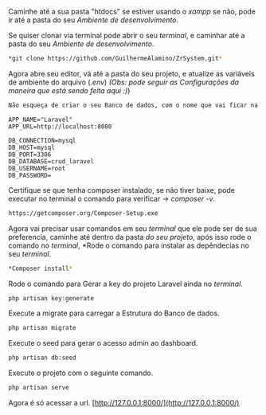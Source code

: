 Caminhe até a sua pasta "htdocs" se estiver usando o *xampp* se não, pode ir até a pasta do seu *Ambiente de desenvolvimento*.

Se quiser clonar via terminal pode abrir o seu *terminal*, e caminhar até a pasta do seu *Ambiente de desenvolvimento*.

```sh
*git clone https://github.com/GuilhermeAlamino/ZrSystem.git* 
```

Agora abre seu editor, vá até a pasta do seu projeto, e atualize as variáveis de ambiente do arquivo (*.env*) *(Obs: pode seguir as *Configurações* da maneira que está sendo feita aqui :)*)


```sh
Não esqueça de criar o seu Banco de dados, com o nome que vai ficar na variavel de ambiente DB_DATABASE; 
```

```dosini
APP_NAME="Laravel"
APP_URL=http://localhost:8080

DB_CONNECTION=mysql
DB_HOST=mysql
DB_PORT=3306
DB_DATABASE=crud_laravel
DB_USERNAME=root
DB_PASSWORD=
```

Certifique se que tenha composer instalado, se não tiver baixe, pode executar no terminal o comando para verificar -> *composer -v*.
```sh
https://getcomposer.org/Composer-Setup.exe
```

Agora vai precisar usar comandos em seu *terminal* que ele pode ser de sua preferencia, caminhe até dentro da pasta *do seu projeto*, após isso rode o comando no *terminal*, *Rode o comando para instalar as depêndecias no seu *terminal*.
```sh
*Composer install*
```

Rode o comando para Gerar a key do projeto Laravel ainda no *terminal*.
```sh
php artisan key:generate
```

Execute a migrate para carregar a Estrutura do Banco de dados.
```sh
php artisan migrate
```

Execute o seed para gerar o acesso admin ao dashboard.
```sh
php artisan db:seed
```

Execute o projeto com o seguinte comando.
```sh
php artisan serve
```

Agora é só acessar a url.
[http://127.0.0.1:8000/](http://127.0.0.1:8000/)
